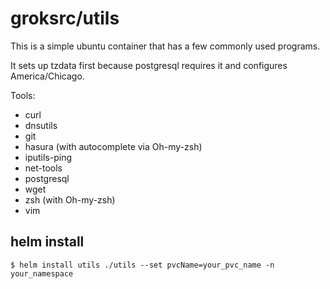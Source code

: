 # groksrc/utils

This is a simple ubuntu container that has a few commonly used programs.

It sets up tzdata first because postgresql requires it and configures America/Chicago.

Tools:
* curl
* dnsutils
* git
* hasura (with autocomplete via Oh-my-zsh)
* iputils-ping
* net-tools
* postgresql
* wget
* zsh (with Oh-my-zsh)
* vim

## helm install

```
$ helm install utils ./utils --set pvcName=your_pvc_name -n your_namespace
```
